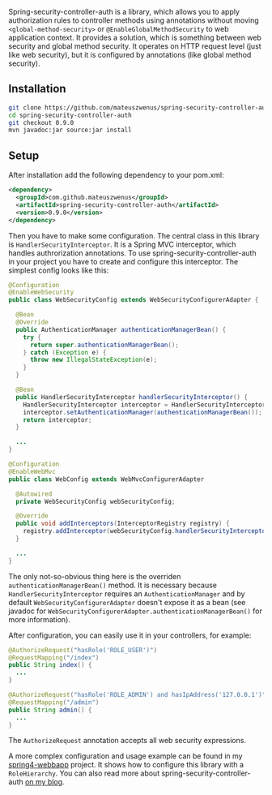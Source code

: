 Spring-security-controller-auth is a library, which allows you to apply authorization rules to controller methods using annotations without moving `<global-method-security>` or `@EnableGlobalMethodSecurity` to web application context. It provides a solution, which is something between web security and global method security. It operates on HTTP request level (just like web security), but it is configured by annotations (like global method security).

## Installation
```bash
git clone https://github.com/mateuszwenus/spring-security-controller-auth.git
cd spring-security-controller-auth
git checkout 0.9.0
mvn javadoc:jar source:jar install
```
## Setup

After installation add the following dependency to your pom.xml:
```xml
<dependency>
  <groupId>com.github.mateuszwenus</groupId>
  <artifactId>spring-security-controller-auth</artifactId>
  <version>0.9.0</version>
</dependency>
```
Then you have to make some configuration. The central class in this library is `HandlerSecurityInterceptor`. It is a Spring MVC interceptor, which handles authrorization annotations. To use spring-security-controller-auth in your project you have to create and configure this interceptor. The simplest config looks like this:
```java
@Configuration
@EnableWebSecurity
public class WebSecurityConfig extends WebSecurityConfigurerAdapter {

  @Bean
  @Override
  public AuthenticationManager authenticationManagerBean() {
    try {
      return super.authenticationManagerBean();
    } catch (Exception e) {
      throw new IllegalStateException(e);
    }
  }

  @Bean
  public HandlerSecurityInterceptor handlerSecurityInterceptor() {
    HandlerSecurityInterceptor interceptor = HandlerSecurityInterceptor.create();
    interceptor.setAuthenticationManager(authenticationManagerBean());
    return interceptor;
  }

  ...
}

@Configuration
@EnableWebMvc
public class WebConfig extends WebMvcConfigurerAdapter

  @Autowired
  private WebSecurityConfig webSecurityConfig;

  @Override
  public void addInterceptors(InterceptorRegistry registry) {
    registry.addInterceptor(webSecurityConfig.handlerSecurityInterceptor());
  }

  ...
}
```
The only not-so-obvious thing here is the overriden `authenticationManagerBean()` method. It is necessary because `HandlerSecurityInterceptor` requires an `AuthenticationManager` and by default `WebSecurityConfigurerAdapter` doesn't expose it as a bean (see javadoc for `WebSecurityConfigurerAdapter.authenticationManagerBean()` for more information).

After configuration, you can easily use it in your controllers, for example:
```java
@AuthorizeRequest("hasRole('ROLE_USER')")
@RequestMapping("/index")
public String index() {
  ...
}

@AuthorizeRequest("hasRole('ROLE_ADMIN') and hasIpAddress('127.0.0.1')")
@RequestMapping("/admin")
public String admin() {
  ...
}
```
The `AuthorizeRequest` annotation accepts all web security expressions.

A more complex configuration and usage example can be found in my [spring4-webbapp](https://github.com/mateuszwenus/spring4-webapp) project. It shows how to configure this library with a `RoleHierarchy`. You can also read more about spring-security-controller-auth [on my blog](http://mwenus.blogspot.com/2014/03/spring-security-authorization-on.html).
